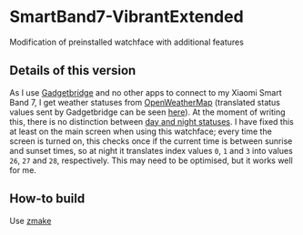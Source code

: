 # SmartBand7-VibrantExtended
Modification of preinstalled watchface with additional features

## Details of this version
As I use [Gadgetbridge](https://codeberg.org/Freeyourgadget/Gadgetbridge/) and no other apps to connect to my Xiaomi Smart Band 7, I get weather statuses from [OpenWeatherMap](https://openweathermap.org/) (translated status values sent by Gadgetbridge can be seen [here](https://codeberg.org/Freeyourgadget/Gadgetbridge/src/branch/master/app/src/main/java/nodomain/freeyourgadget/gadgetbridge/devices/huami/HuamiWeatherConditions.java)). At the moment of writing this, there is no distinction between [day and night statuses](https://docs.zepp.com/docs/1.0/reference/device-app-api/hmSensor/sensorId/WEATHER/#:~:text=index%20value). I have fixed this at least on the main screen when using this watchface; every time the screen is turned on, this checks once if the current time is between sunrise and sunset times, so at night it translates index values `0`, `1` and `3` into values `26`, `27` and `28`, respectively. This may need to be optimised, but it works well for me.

## How-to build
Use [zmake](https://mmk.pw/en/zmake)


